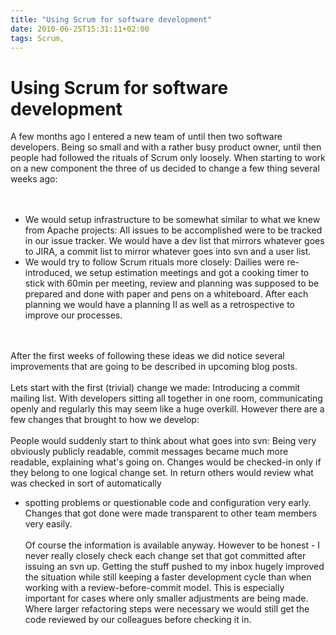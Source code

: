 ```yaml
---
title: "Using Scrum for software development"
date: 2010-06-25T15:31:11+02:00
tags: Scrum,
---
```


# Using Scrum for software development


A few months ago I entered a new team of until then two software developers. Being so small and with a rather busy 
product owner, until then people had followed the rituals of Scrum only loosely. When starting to work on a new 
component the three of us decided to change a few thing several weeks ago:<br><br><ul><br><li>We would setup 
infrastructure to be somewhat similar to what we knew from Apache projects: All issues to be accomplished were to be 
tracked in our issue tracker. We would have a dev list that mirrors whatever goes to JIRA, a commit list to mirror 
whatever goes into svn and a user list.<br><li>We would try to follow Scrum rituals more closely: Dailies were 
re-introduced, we setup estimation meetings and got a cooking timer to stick with 60min per meeting, review and 
planning was supposed to be prepared and done with paper and pens on a whiteboard. After each planning we would have a 
planning II as well as a retrospective to improve our processes.<br></ul><br><br>After the first weeks of following 
these ideas we did notice several improvements that are going to be described in upcoming blog posts.<br><br>Lets start 
with the first (trivial) change we made: Introducing a commit mailing list. With developers sitting all together in one 
room, communicating openly and regularly this may seem like a huge overkill. However there are a few changes that 
brought to how we develop:<br><br>People would suddenly start to think about what goes into svn: Being very obviously 
publicly readable, commit messages became much more readable, explaining what's going on. Changes would be checked-in 
only if they belong to one logical change set. In return others would review what was checked in sort of automatically 
- spotting problems or questionable code and configuration very early. Changes that got done were made transparent to 
other team members very easily.<br><br>Of course the information is available anyway. However to be honest - I never 
really closely check each change set that got committed after issuing an svn up. Getting the stuff pushed to my inbox 
hugely improved the situation while still keeping a faster development cycle than when working with a 
review-before-commit model. This is especially important for cases where only smaller adjustments are being made. Where 
larger refactoring steps were necessary we would still get the code reviewed by our colleagues before checking it in.

